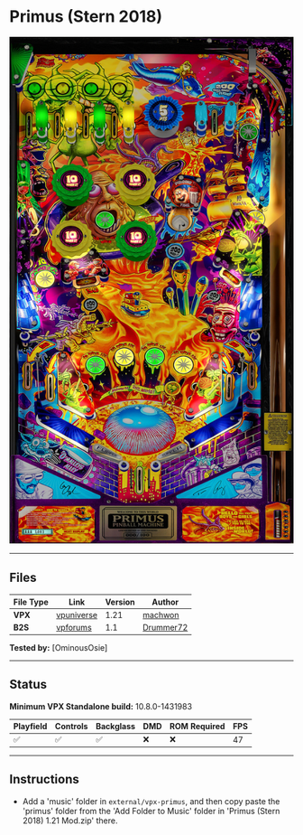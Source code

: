# Primus (Stern 2018)

![Table Preview](../../images/vpx-primus-preview.jpg)

---

## Files
| File Type | Link | Version | Author | 
|-----------|--------|----------|--------------|
| **VPX** | [vpuniverse](https://vpuniverse.com/files/file/23528-primus-stern-2018-mw-mod/) | 1.21 | [machwon](https://vpuniverse.com/profile/70146-machwon/) |
| **B2S** | [vpforums](https://www.vpforums.org/index.php?app=downloads&showfile=14890) | 1.1 | [Drummer72](https://www.vpforums.org/index.php?showuser=146320) |

**Tested by:** [OminousOsie]

---

## Status 
**Minimum VPX Standalone build:** 10.8.0-1431983

| Playfield | Controls | Backglass | DMD | ROM Required | FPS | 
|-----------|----------|-----------|-----|--------------|-----|
| :white_check_mark: | :white_check_mark: | :white_check_mark: | :x: | :x: | 47 |

---

## Instructions

- Add a 'music' folder in `external/vpx-primus`, and then copy paste the 'primus' folder from the 'Add Folder to Music' folder in 'Primus (Stern 2018) 1.21 Mod.zip' there.
